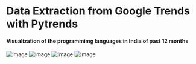 <h1>Data Extraction from Google Trends with Pytrends</h1>
<h4>Visualization of the programmimg languages in India of past 12 months</h4>

![image](https://github.com/user-attachments/assets/e44aef15-1045-47d6-8814-473a676ac891)
![image](https://github.com/user-attachments/assets/0e7d96fb-28df-4bfc-b829-e660a66d3336)
![image](https://github.com/user-attachments/assets/030cb236-cabf-4cd1-a6da-1771b533393d)
![image](https://github.com/user-attachments/assets/79c58e0f-b3cf-4f62-aa37-7f7d2ac01c20)

